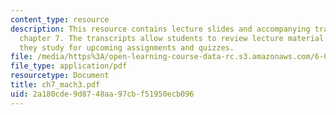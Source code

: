 ```yaml
---
content_type: resource
description: This resource contains lecture slides and accompanying transcripts for
  chapter 7. The transcripts allow students to review lecture material in detail as
  they study for upcoming assignments and quizzes.
file: /media/https%3A/open-learning-course-data-rc.s3.amazonaws.com/6-034-artificial-intelligence-spring-2005/2a180cde9d8748aa97cbf51950ecb096_ch7_mach3.pdf
file_type: application/pdf
resourcetype: Document
title: ch7_mach3.pdf
uid: 2a180cde-9d87-48aa-97cb-f51950ecb096
---
```

